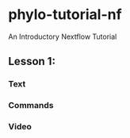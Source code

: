 # phylo-tutorial-nf
An Introductory Nextflow Tutorial

## Lesson 1:

### Text

### Commands

### Video
